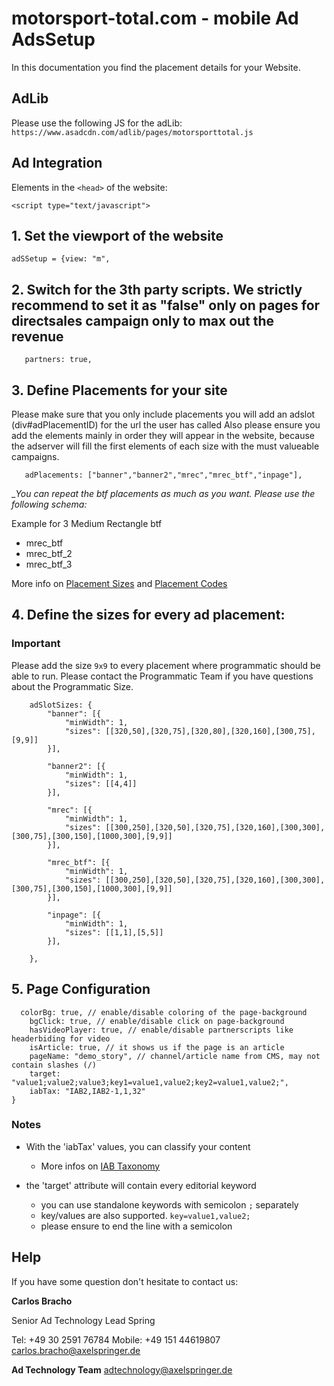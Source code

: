 # motorsport-total.com - mobile Ad AdsSetup

In this documentation you find the placement details for your Website.  

## AdLib

Please use the following JS for the adLib: ```https://www.asadcdn.com/adlib/pages/motorsporttotal.js```



## Ad Integration

 Elements in the `<head>` of the website:

`<script type="text/javascript">`


## 1. Set the viewport of the website

`adSSetup = {view: "m",`


## 2. Switch for the 3th party scripts. We strictly recommend to set it as "false" only on pages for directsales campaign only to max out the revenue

`	partners: true,`


## 3. Define Placements for your site

Please make sure that you only include placements you will add an adslot (div#adPlacementID) for the url the user has called
Also please ensure you add the elements mainly in order they will appear in the website, 
because the adserver will fill the first elements of each size with the must valueable campaigns.


`	adPlacements: ["banner","banner2","mrec","mrec_btf","inpage"],`


__You can repeat the _btf placements as much as you want. Please use the following schema:__

Example for 3 Medium Rectangle btf

- mrec_btf
- mrec_btf_2
- mrec_btf_3

More info on [Placement Sizes](https://github.com/spring-media/adsolutions-implementationReference/blob/master/publisher-display-reference.md#4-define-the-sizes-for-every-ad-placement) and [Placement Codes](https://github.com/spring-media/adsolutions-implementationReference/blob/master/publisher-display-reference.md#3-define-the-ad-placements-for-the-website)


## 4. Define the sizes for every ad placement:

### Important
Please add the size `9x9` to every placement where programmatic should be able to run. 
Please contact the Programmatic Team if you have questions about the Programmatic Size.

```
	adSlotSizes: {
		"banner": [{
			"minWidth": 1,
			"sizes": [[320,50],[320,75],[320,80],[320,160],[300,75],[9,9]]
		}],
    
		"banner2": [{
			"minWidth": 1,
			"sizes": [[4,4]]
		}],
     
		"mrec": [{
			"minWidth": 1,
			"sizes": [[300,250],[320,50],[320,75],[320,160],[300,300],[300,75],[300,150],[1000,300],[9,9]]
		}],
     
		"mrec_btf": [{
			"minWidth": 1,
			"sizes": [[300,250],[320,50],[320,75],[320,160],[300,300],[300,75],[300,150],[1000,300],[9,9]]
		}],
     
		"inpage": [{
			"minWidth": 1,
			"sizes": [[1,1],[5,5]]
		}],
     
	},
```


## 5. Page Configuration


```
  colorBg: true, // enable/disable coloring of the page-background
	bgClick: true, // enable/disable click on page-background
	hasVideoPlayer: true, // enable/disable partnerscripts like headerbiding for video
	isArticle: true, // it shows us if the page is an article
	pageName: "demo_story", // channel/article name from CMS, may not contain slashes (/)
	target: "value1;value2;value3;key1=value1,value2;key2=value1,value2;",
	iabTax: "IAB2,IAB2-1,1,32"
}

```

### Notes

- With the 'iabTax' values, you can classify your content 
  - More infos on [IAB Taxonomy](https://www.iab.com/guidelines/taxonomy/) 

- the 'target' attribute will contain every editorial keyword
  - you can use standalone keywords with semicolon `;` separately
  - key/values are also supported. `key=value1,value2;`
  - please ensure to end the line with a semicolon



## Help

If you have some question don't hesitate to contact us:


__Carlos Bracho__
 
  Senior Ad Technology Lead 
  Spring
  
  Tel: +49 30 2591 76784
  Mobile: +49 151 44619807 
  carlos.bracho@axelspringer.de

__Ad Technology Team__
  adtechnology@axelspringer.de
